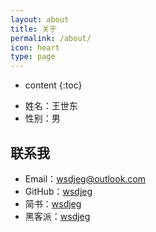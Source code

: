 ```yaml
---
layout: about
title: 关于
permalink: /about/
icon: heart
type: page
---
```


- content
  {:toc}

* 姓名：王世东
* 性别：男

## 联系我

- Email：[wsdjeg@outlook.com](mailto:wsdjeg@outlook.com)
- GitHub：[wsdjeg](https://github.com/wsdjeg)
- 简书：[wsdjeg](https://www.jianshu.com/u/46366586ab89)
- 黑客派：[wsdjeg](https://hacpai.com/member/wsdjeg)

